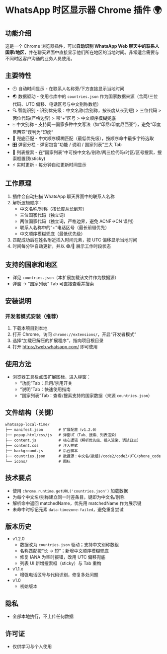 # WhatsApp 时区显示器 Chrome 插件 🌍

## 功能介绍

这是一个 Chrome 浏览器插件，可以**自动识别 WhatsApp Web 聊天中的联系人国家/地区**，并在聊天界面中直接显示他们所在地区的当地时间。非常适合需要与不同时区客户沟通的业务人员使用。

## 主要特性

- 🕐 自动时间显示 - 在联系人名称旁/下方直接显示当地时间
- 🌏 数据驱动 - 使用仓库中的 `countries.json` 作为国家数据来源（含两/三位代码、UTC 偏移、电话区号与中文别称数组）
- 🔍 智能识别 - 识别优先级：中文名称(含别称，按长度从长到短) > 三位代码 > 两位代码(严格边界) > 带“+”区号 > 中文顺序模糊兜底
- 🀄 中文别称 - 支持同一国家多种中文写法（如“印尼/印度尼西亚”），避免“印度尼西亚”误判为“印度”
- 🧭 兜底匹配 - 中文顺序模糊匹配（最低优先级），按顺序命中最多字符选取
- 🎛️ 弹窗分栏 - 弹窗包含“功能 / 说明 / 国家列表”三大 Tab
- 🔎 列表搜索 - 在“国家列表”中可按中文名/别称/两三位代码/时区/区号搜索，搜索框置顶(sticky)
- ⚡ 实时更新 - 每分钟自动更新时间显示

## 工作原理

1. 插件会自动扫描 WhatsApp 聊天界面中的联系人名称
2. 解析逻辑顺序：
   - 中文名称/别称（按长度从长到短）
   - 三位国家代码（独立词）
   - 两位国家代码（独立词，严格边界，避免 ACNF→CN 误判）
   - 联系人名称中的“+”电话区号（最长前缀优先）
   - 中文顺序模糊兜底（最低优先级）
3. 匹配成功后在姓名附近插入时间元素，按 UTC 偏移显示当地时间
4. 时间每分钟自动更新，并以 🟢/🔴 展示工作时段状态

## 支持的国家和地区

- 详见 `countries.json`（本扩展加载该文件作为数据源）
- 弹窗 → “国家列表” Tab 可直接查看并搜索

## 安装说明

### 开发者模式安装（推荐）

1. 下载本项目到本地
2. 打开 Chrome，访问 `chrome://extensions/`，开启“开发者模式”
3. 选择“加载已解压的扩展程序”，指向项目根目录
4. 打开 https://web.whatsapp.com/ 即可使用

## 使用方法

- 浏览器工具栏点击扩展图标，进入弹窗：
  - “功能”Tab：启用/禁用开关
  - “说明”Tab：快速使用指南
  - “国家列表”Tab：查看/搜索支持的国家数据（来源 `countries.json`）

## 文件结构（关键）

```
whatsapp-local-time/
├── manifest.json       # 扩展配置（v1.2.0）
├── popup.html/css/js   # 弹窗UI（Tab、搜索、列表渲染）
├── content.js          # 核心逻辑（解析优先级、插入渲染、调试日志）
├── content.css         # 注入样式
├── background.js       # 后台脚本
├── countries.json      # 数据源：中文名(数组)/code2/code3/UTC/phone_code
└── icons/              # 图标
```

## 技术要点

- 使用 `chrome.runtime.getURL('countries.json')` 加载数据
- 为每个中文名/别称建立同一时差条目，键即为中文名/别称
- 解析命中返回 matchedName，优先用 matchedName 作为展示键
- 未命中时标记元素 `data-timezone-failed`，避免重复尝试

## 版本历史

- v1.2.0
  - 数据改为 `countries.json` 驱动；支持中文别称数组
  - 名称匹配按“长 → 短”；新增中文顺序模糊兜底
  - 修复 IANA 为空时报错，改用 UTC 偏移兜底
  - 列表 UI 新增搜索框（sticky）与 Tab 重构
- v1.1.x
  - 增强电话区号与代码识别，修复多处问题
- v1.0
  - 初始版本

## 隐私

- 全部本地执行，不上传任何数据

## 许可证

- 仅供学习与个人使用
